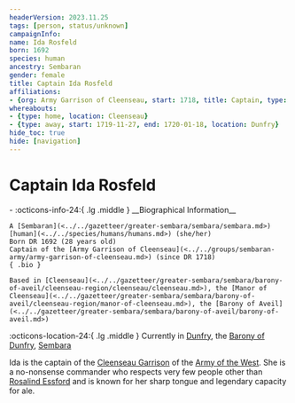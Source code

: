 ```yaml
---
headerVersion: 2023.11.25
tags: [person, status/unknown]
campaignInfo:
name: Ida Rosfeld
born: 1692
species: human
ancestry: Sembaran
gender: female
title: Captain Ida Rosfeld
affiliations:
- {org: Army Garrison of Cleenseau, start: 1718, title: Captain, type: leader}
whereabouts:
- {type: home, location: Cleenseau}
- {type: away, start: 1719-11-27, end: 1720-01-18, location: Dunfry}
hide_toc: true
hide: [navigation]
---
```

# Captain Ida Rosfeld
<div class="grid cards ext-narrow-margin ext-one-column" markdown>
- :octicons-info-24:{ .lg .middle } __Biographical Information__

    A [Sembaran](<../../gazetteer/greater-sembara/sembara/sembara.md>) [human](<../../species/humans/humans.md>) (she/her)  
    Born DR 1692 (28 years old)  
    Captain of the [Army Garrison of Cleenseau](<../../groups/sembaran-army/army-garrison-of-cleenseau.md>) (since DR 1718)  
    { .bio }

    Based in [Cleenseau](<../../gazetteer/greater-sembara/sembara/barony-of-aveil/cleenseau-region/cleenseau/cleenseau.md>), the [Manor of Cleenseau](<../../gazetteer/greater-sembara/sembara/barony-of-aveil/cleenseau-region/manor-of-cleenseau.md>), the [Barony of Aveil](<../../gazetteer/greater-sembara/sembara/barony-of-aveil/barony-of-aveil.md>)
</div>

:octicons-location-24:{ .lg .middle } Currently in [Dunfry](<../../gazetteer/greater-sembara/sembara/western-marches/dunfry.md>), the [Barony of Dunfry](<../../gazetteer/greater-sembara/sembara/western-marches/barony-of-dunfry.md>), [Sembara](<../../gazetteer/greater-sembara/sembara/sembara.md>)


Ida is the captain of the [Cleenseau Garrison](<../../groups/sembaran-army/army-garrison-of-cleenseau.md>) of the [Army of the West](<../../groups/sembaran-army/army-of-the-west.md>). She is a no-nonsense commander who respects very few people other than [Rosalind Essford](<./rosalind-essford.md>) and is known for her sharp tongue and legendary capacity for ale. 